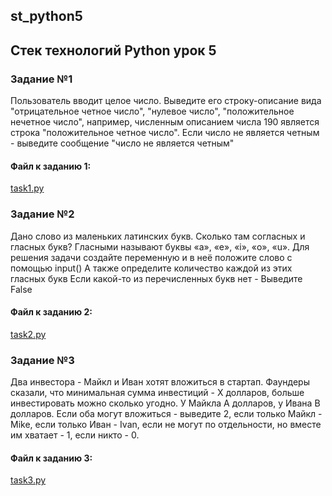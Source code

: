 ## st_python5
## Стек технологий Python урок 5

### Задание №1

Пользователь вводит целое число. Выведите его строку-описание вида "отрицательное четное число", "нулевое число", "положительное нечетное число", например, численным описанием числа 190 является строка "положительное четное число". Если число не является четным - выведите сообщение "число не является четным"

####  Файл к заданию 1: 
[task1.py](https://github.com/s-getmanov/st_python5/blob/main/task1.py)


### Задание №2

Дано слово из маленьких латинских букв. Сколько там согласных и гласных букв? Гласными называют буквы «a», «e», «i», «o», «u».
Для решения задачи создайте переменную и в неё положите слово с помощью input()
А также определите количество каждой из этих гласных букв Если какой-то из перечисленных букв нет - Выведите False

####  Файл к заданию 2: 
[task2.py](https://github.com/s-getmanov/st_python5/blob/main/task2.py)

### Задание №3

Два инвестора - Майкл и Иван хотят вложиться в стартап. Фаундеры сказали, что минимальная сумма инвестиций - X долларов, больше инвестировать можно сколько угодно. 
У Майкла A долларов, у Ивана B долларов. 
Если оба могут вложиться - выведите 2, если только Майкл - Mike, если только Иван - Ivan, если не могут по отдельности, но вместе им хватает - 1, если никто - 0.

####  Файл к заданию 3: 
[task3.py](https://github.com/s-getmanov/st_python5/blob/main/task2.py)


